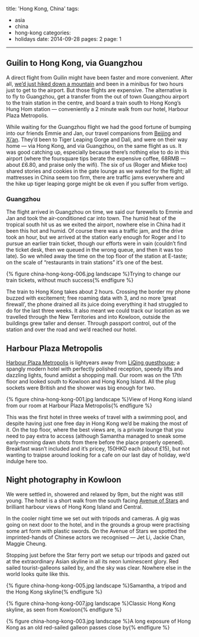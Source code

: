 title: 'Hong Kong, China'
tags:
  - asia
  - china
  - hong-kong
categories:
  - holidays
date: 2014-09-28
pages: 2
page: 1
---

## Guilin to Hong Kong, via Guangzhou

A direct flight from Guilin might have been faster and more convenient. After all, [we’d just hiked down a mountain](/2014/09/longsheng-rice-terraces-china/) and been in a minibus for two hours just to get to the airport. But those flights are expensive. The alternative is to fly to Guangzhou, get a transfer from the out of town Guangzhou airport to the train station in the centre, and board a train south to Hong Kong’s Hung Hom station — conveniently a 2 minute walk from our hotel, Harbour Plaza Metropolis.

While waiting for the Guangzhou flight we had the good fortune of bumping into our friends Emmie and Jan, our travel companions from [Beijing](/2014/09/beijing-china/2/) and [Xi’an](/2014/09/xian-china/2/). They’d been to Tiger Leaping Gorge and Dali, and were on their way home — via Hong Kong, and via Guangzhou, on the same flight as us. It was good catching up, especially because there’s nothing else to do in this airport (where the foursquare tips berate the expensive coffee, 68RMB — about £6.80, and praise only the wifi). The six of us (Roger and Mieke too) shared stories and cookies in the gate lounge as we waited for the flight; all mattresses in China seem too firm, there are traffic jams everywhere and the hike up tiger leaping gorge might be ok even if you suffer from vertigo.

### Guangzhou

The flight arrived in Guangzhou on time, we said our farewells to Emmie and Jan and took the air-conditioned car into town. The humid heat of the tropical south hit us as we exited the airport, nowhere else in China had it been this hot and humid. Of course there was a traffic jam, and the drive took an hour, but we arrived at the station early enough for Roger and I to pursue an earlier train ticket, though our efforts were in vain (couldn’t find the ticket desk, then we queued in the wrong queue, and then it was too late). So we whiled away the time on the top floor of the station at E-taste; on the scale of “restaurants in train stations” it’s one of the best.

{% figure china-hong-kong-006.jpg landscape %}Trying to change our train tickets, without much success{% endfigure %}

The train to Hong Kong takes about 2 hours. Crossing the border my phone buzzed with excitement; free roaming data with 3, and no more ‘great firewall’, the phone drained all its juice doing everything it had struggled to do for the last three weeks. It also meant we could track our location as we travelled through the New Territories and into Kowloon, outside the buildings grew taller and denser. Through passport control, out of the station and over the road and we’d reached our hotel.

## Harbour Plaza Metropolis

[Harbour Plaza Metropolis](http://www.tripadvisor.co.uk/Hotel_Review-g294217-d305854-Reviews-Harbour_Plaza_Metropolis-Hong_Kong.html) is lightyears away from [LiQing guesthouse](/2014/09/longsheng-rice-terraces-china/); a spangly modern hotel with perfectly polished reception, speedy lifts and dazzling lights, found amidst a shopping mall. Our room was on the 17th floor and looked south to Kowloon and Hong Kong Island. All the plug sockets were British and the shower was big enough for two.

{% figure china-hong-kong-001.jpg landscape %}View of Hong Kong island from our room at Harbour Plaza Metropolis{% endfigure %}

This was the first hotel in three weeks of travel with a swimming pool, and despite having just one free day in Hong Kong we’d be making the most of it. On the top floor, where the best views are, is a private lounge that you need to pay extra to access (although Samantha managed to sneak some early-morning dawn shots from there before the place properly opened). Breakfast wasn’t included and it’s pricey, 150HKD each (about £15), but not wanting to traipse around looking for a cafe on our last day of holiday, we’d indulge here too.

## Night photography in Kowloon

We were settled in, showered and relaxed by 9pm, but the night was still young. The hotel is a short walk from the south facing [Avenue of Stars](http://www.avenueofstars.com.hk/eng/home.asp) and brilliant harbour views of Hong Kong Island and Central.

In the cooler night time we set out with tripods and cameras. A gig was going on next door to the hotel, and in the grounds a group were practising some art form with plastic swords. On the Avenue of Stars we spotted the imprinted-hands of Chinese actors we recognised — Jet Li, Jackie Chan, Maggie Cheung.

Stopping just before the Star ferry port we setup our tripods and gazed out at the extraordinary Asian skyline in all its neon luminescent glory. Red sailed tourist-galleons sailed by, and the sky was clear. Nowhere else in the world looks quite like this.

{% figure china-hong-kong-005.jpg landscape %}Samantha, a tripod and the Hong Kong skyline{% endfigure %}

{% figure china-hong-kong-007.jpg landscape %}Classic Hong Kong skyline, as seen from Kowloon{% endfigure %}

{% figure china-hong-kong-003.jpg landscape %}A long exposure of Hong Kong as an old red-sailed galleon passes close by{% endfigure %}

